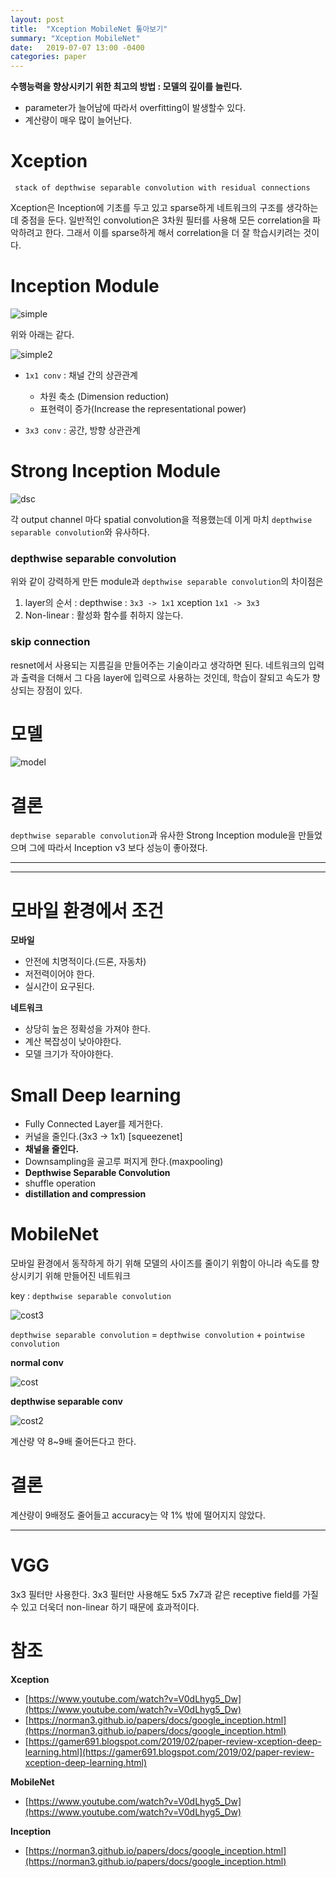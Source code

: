 ```yaml
---
layout: post
title:  "Xception MobileNet 톺아보기"
summary: "Xception MobileNet"
date:   2019-07-07 13:00 -0400
categories: paper
---
```


**수행능력을 향상시키기 위한 최고의 방법 : 모델의 깊이를 늘린다.**
  + parameter가 늘어남에 따라서 overfitting이 발생할수 있다.
  + 계산량이 매우 많이 늘어난다.

# Xception

` stack of depthwise separable convolution with residual connections`

Xception은 Inception에 기초를 두고 있고 sparse하게 네트워크의 구조를 생각하는데 중점을 둔다. 일반적인 convolution은 3차원 필터를 사용해 모든 correlation을 파악하려고 한다. 그래서 이를 sparse하게 해서 correlation을 더 잘 학습시키려는 것이다.

# Inception Module



![simple](/assets/img/post_img/xception/simple.PNG)



위와 아래는 같다.



![simple2](/assets/img/post_img/xception/simple2.PNG)



- `1x1 conv` : 채널 간의 상관관계
  + 차원 축소 (Dimension reduction)
  + 표현력이 증가(Increase the representational power)

- `3x3 conv` : 공간, 방향 상관관계

# Strong Inception Module



![dsc](/assets/img/post_img/xception/dsc.PNG)



각 output channel 마다 spatial convolution을 적용했는데 이게 마치 `depthwise separable convolution`와 유사하다.

### depthwise separable convolution
위와 같이 강력하게 만든 module과 `depthwise separable convolution`의 차이점은

1. layer의 순서 : depthwise : `3x3 -> 1x1` xception `1x1 -> 3x3`
2. Non-linear : 활성화 함수를 취하지 않는다.

### skip connection

resnet에서 사용되는 지름길을 만들어주는 기술이라고 생각하면 된다. 네트워크의 입력과 출력을 더해서 그 다음 layer에 입력으로 사용하는 것인데, 학습이 잘되고 속도가 향상되는 장점이 있다.

# 모델



![model](/assets/img/post_img/xception/model.PNG)



# 결론
`depthwise separable convolution`과 유사한 Strong Inception module을 만들었으며 그에 따라서 Inception v3 보다 성능이 좋아졌다.

---
---

# 모바일 환경에서 조건

**모바일**

- 안전에 치명적이다.(드론, 자동차)
- 저전력이어야 한다.
- 실시간이 요구된다.

**네트워크**

- 상당히 높은 정확성을 가져야 한다.
- 계산 복잡성이 낮아야한다.
- 모델 크기가 작아야한다.

# Small Deep learning
- Fully Connected Layer를 제거한다.
- 커널을 줄인다.(3x3 -> 1x1) [squeezenet]
- **채널을 줄인다.**
- Downsampling을 골고루 퍼지게 한다.(maxpooling)
- **Depthwise Separable Convolution**
- shuffle operation
- **distillation and compression**

# MobileNet
모바일 환경에서 동작하게 하기 위해 모델의 사이즈를 줄이기 위함이 아니라 속도를 향상시키기 위해 만들어진 네트워크

key : `depthwise separable convolution`



![cost3](/assets/img/post_img/xception/cost3.PNG)



`depthwise separable convolution` = `depthwise convolution` + `pointwise convolution`

**normal conv**



![cost](/assets/img/post_img/xception/cost.PNG)



**depthwise separable conv**



![cost2](/assets/img/post_img/xception/cost2.PNG)



계산량 약 8~9배 줄어든다고 한다.

# 결론
계산량이 9배정도 줄어들고 accuracy는 약 1% 밖에 떨어지지 않았다.

---

# VGG
3x3 필터만 사용한다. 3x3 필터만 사용해도 5x5 7x7과 같은 receptive field를 가질 수 있고 더욱더 non-linear 하기 때문에 효과적이다.

# 참조

**Xception**
- [https://www.youtube.com/watch?v=V0dLhyg5_Dw](https://www.youtube.com/watch?v=V0dLhyg5_Dw)
- [https://norman3.github.io/papers/docs/google_inception.html](https://norman3.github.io/papers/docs/google_inception.html)
- [https://gamer691.blogspot.com/2019/02/paper-review-xception-deep-learning.html](https://gamer691.blogspot.com/2019/02/paper-review-xception-deep-learning.html)

**MobileNet**
- [https://www.youtube.com/watch?v=V0dLhyg5_Dw](https://www.youtube.com/watch?v=V0dLhyg5_Dw)

**Inception**
- [https://norman3.github.io/papers/docs/google_inception.html](https://norman3.github.io/papers/docs/google_inception.html)
